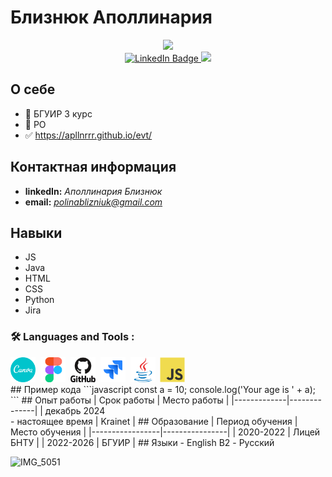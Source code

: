 # Близнюк Аполлинария
<div id="header" align="center">
  <img src="https://media3.giphy.com/media/v1.Y2lkPTc5MGI3NjExcDhlbGdxdDJsaHB4dmVyMHJ6d2RkdWcxenZ3Y2p0YWFyZTF5bm51OCZlcD12MV9pbnRlcm5hbF9naWZfYnlfaWQmY3Q9Zw/3o72EX5QZ9N9d51dqo/giphy.gif" width="400"/>
</div>
<div id="badges" align="center" >
  <a href="https://www.linkedin.com/in/%D0%B0%D0%BF%D0%BE%D0%BB%D0%BB%D0%B8%D0%BD%D0%B0%D1%80%D0%B8%D1%8F-%D0%B1%D0%BB%D0%B8%D0%B7%D0%BD%D1%8E%D0%BA-7109032b7?utm_source=share&utm_campaign=share_via&utm_content=profile&utm_medium=ios_app">
    <img src="https://img.shields.io/badge/LinkedIn-blue?style=for-the-badge&logo=linkedin&logoColor=white" alt="LinkedIn Badge"/>
  </a>
  <a href="https://www.instagram.com/apllnrrr?igsh=aGVmbHZ0d3F3Z2g0&utm_source=qr">
    <img src="https://img.shields.io/badge/Instagram-pink?style=for-the-badge&logo=instagram&logoColor=white"/>
  </a>
</div>

## О себе
- :school: БГУИР 3 курс
- :office: PO
- :white_check_mark: https://apllnrrr.github.io/evt/
## Контактная информация
- **linkedIn:** *Аполлинария Близнюк*
- **email:** *polinablizniuk@gmail.com*
## Навыки
- JS
- Java
- HTML
- CSS
- Python
- Jira
### :hammer_and_wrench: Languages and Tools :
<div>
  <img src="https://github.com/devicons/devicon/blob/master/icons/canva/canva-original.svg" title="Canva" alt="Canva" width="40" height="40"/>&nbsp;
  <img src="https://github.com/devicons/devicon/blob/master/icons/figma/figma-original.svg" title="Figma" alt="Figma" width="40" height="40"/>&nbsp;
  <img src="https://github.com/devicons/devicon/blob/master/icons/github/github-original-wordmark.svg" title="GitHub" alt="GitHub" width="40" height="40"/>&nbsp;
  <img src="https://github.com/devicons/devicon/blob/master/icons/jira/jira-original.svg" title="Jira" alt="Jira" width="40" height="40"/>&nbsp;
  <img src="https://github.com/devicons/devicon/blob/master/icons/java/java-original.svg" title="Java" alt="Java" width="40" height="40"/>&nbsp;
  <img src="https://github.com/devicons/devicon/blob/master/icons/javascript/javascript-original.svg" title="JavaScript" alt="JavaScript" width="40" height="40"/>&nbsp;
</div>
## Пример кода 
```javascript
const a = 10;
console.log('Your age is ' + a);
```
## Опыт работы 
| Срок работы | Место работы | 
|-------------|--------------|
| декабрь 2024 <br> - настоящее время | Krainet |
## Образование 
| Период обучения | Место обучения | 
|-----------------|----------------|
| 2020-2022       | Лицей БНТУ     |
| 2022-2026       | БГУИР          |
## Языки
- English B2
- Русский

![IMG_5051](https://github.com/user-attachments/assets/00e59d8e-9bbd-4e4b-9b5e-83ef42dad751)
